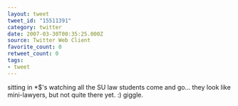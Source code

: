```yaml
---
layout: tweet
tweet_id: "15511391"
category: twitter
date: 2007-03-30T00:35:25.000Z
source: Twitter Web Client
favorite_count: 0
retweet_count: 0
tags:
- tweet
---
```


sitting in *$'s watching all the SU law students come and go... they look like mini-lawyers, but not quite there yet. :)  giggle.
